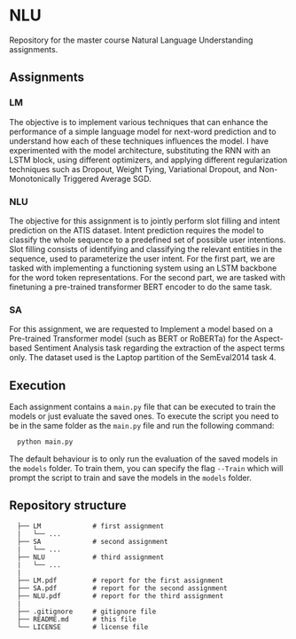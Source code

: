 # NLU
Repository for the master course Natural Language Understanding assignments.

## Assignments

### LM
The objective is to implement various techniques that can enhance the performance of a simple language model for next-word prediction and to understand how each of these techniques influences the model. 
I have experimented with the model architecture, substituting the RNN with an LSTM block, using different optimizers, and applying different regularization techniques such as Dropout, Weight Tying, Variational Dropout, and Non-Monotonically Triggered Average SGD.

### NLU
The objective for this assignment is to jointly perform slot filling and intent prediction on the ATIS dataset. 
Intent prediction requires the model to classify the whole sequence to a predefined set of possible user intentions. 
Slot filling consists of identifying and classifying the relevant entities in the sequence, used to parameterize the user intent.
For the first part, we are tasked with implementing a functioning system using an LSTM backbone for the word token representations. For the second part, we are tasked with finetuning a pre-trained transformer BERT encoder to do the same task.

### SA
For this assignment, we are requested to Implement a model based on a Pre-trained Transformer model (such as BERT or RoBERTa) for the Aspect-based Sentiment Analysis task regarding the extraction of the aspect terms only. 
The dataset used is the Laptop partition of the SemEval2014 task 4.

## Execution
Each assignment contains a `main.py` file that can be executed to train the models or just evaluate the saved ones.
To execute the script you need to be in the same folder as the `main.py` file and run the following command:
```bash
  python main.py
```
The default behaviour is to only run the evaluation of the saved models in the `models` folder.
To train them, you can specify the flag `--Train` which will prompt the script to train and save the models in the `models` folder.


## Repository structure
```
  ├── LM             # first assignment
  |   └── ...        
  ├── SA             # second assignment
  |   └── ...        
  ├── NLU            # third assignment
  |   └── ...        
  |
  ├── LM.pdf         # report for the first assignment
  ├── SA.pdf         # report for the second assignment
  ├── NLU.pdf        # report for the third assignment
  |
  ├── .gitignore     # gitignore file
  ├── README.md      # this file
  └── LICENSE        # license file
```
